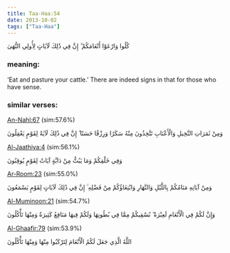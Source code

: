 ```yaml
---
title: Taa-Haa:54
date: 2013-10-02
tags: ["Taa-Haa"]
---
```

كُلُوا وَارْعَوْا أَنْعَامَكُمْ ۗ إِنَّ فِي ذَٰلِكَ لَآيَاتٍ لِأُولِي النُّهَىٰ
### meaning: 
‘Eat and pasture your cattle.’ There are indeed signs in that for those who have sense.
### similar verses: 

[An-Nahl:67](/16/67) (sim:57.6%)

وَمِنْ ثَمَرَاتِ النَّخِيلِ وَالْأَعْنَابِ تَتَّخِذُونَ مِنْهُ سَكَرًا وَرِزْقًا حَسَنًا ۗ إِنَّ فِي ذَٰلِكَ لَآيَةً لِقَوْمٍ يَعْقِلُونَ

[Al-Jaathiya:4](/45/4) (sim:56.1%)

وَفِي خَلْقِكُمْ وَمَا يَبُثُّ مِنْ دَابَّةٍ آيَاتٌ لِقَوْمٍ يُوقِنُونَ

[Ar-Room:23](/30/23) (sim:55.0%)

وَمِنْ آيَاتِهِ مَنَامُكُمْ بِاللَّيْلِ وَالنَّهَارِ وَابْتِغَاؤُكُمْ مِنْ فَضْلِهِ ۚ إِنَّ فِي ذَٰلِكَ لَآيَاتٍ لِقَوْمٍ يَسْمَعُونَ

[Al-Muminoon:21](/23/21) (sim:54.7%)

وَإِنَّ لَكُمْ فِي الْأَنْعَامِ لَعِبْرَةً ۖ نُسْقِيكُمْ مِمَّا فِي بُطُونِهَا وَلَكُمْ فِيهَا مَنَافِعُ كَثِيرَةٌ وَمِنْهَا تَأْكُلُونَ

[Al-Ghaafir:79](/40/79) (sim:53.9%)

اللَّهُ الَّذِي جَعَلَ لَكُمُ الْأَنْعَامَ لِتَرْكَبُوا مِنْهَا وَمِنْهَا تَأْكُلُونَ
